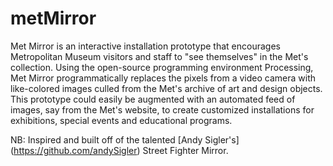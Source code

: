 metMirror
=========
Met Mirror is an interactive installation prototype that encourages Metropolitan Museum visitors and staff to "see themselves" in the Met's collection. Using the open-source programming environment Processing, Met Mirror programmatically replaces the pixels from a video camera with like-colored images culled from the Met's archive of art and design objects. This prototype could easily be augmented with an automated feed of images, say from the Met's website, to create customized installations for exhibitions, special events and educational programs.

NB: Inspired and built off of the talented [Andy Sigler's] (https://github.com/andySigler) Street Fighter Mirror.


